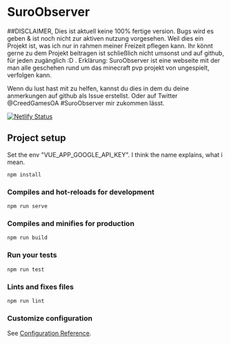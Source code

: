 # SuroObserver
##DISCLAIMER, Dies ist aktuell keine 100% fertige version. Bugs wird es geben & ist noch nicht zur aktiven nutzung vorgesehen. Weil dies ein Projekt ist, was ich nur in rahmen meiner Freizeit pflegen kann. Ihr könnt gerne zu dem Projekt beitragen ist schließlich nicht umsonst und auf github, für jeden zugänglich :D .
Erklärung: 
SuroObserver ist eine webseite mit der man alle geschehen rund um das minecraft pvp projekt von ungespielt, verfolgen kann.

Wenn du lust hast mit zu helfen, kannst du dies in dem du deine anmerkungen auf github als  Issue erstellst. Oder auf Twitter @CreedGamesOA #SuroObserver  mir zukommen lässt. 

[![Netlify Status](https://api.netlify.com/api/v1/badges/12efb4f5-79c3-4706-ab23-970fabc4006f/deploy-status)](https://app.netlify.com/sites/hopeful-nightingale-c65a53/deploys)

## Project setup

Set the env "VUE_APP_GOOGLE_API_KEY". 
I think the name explains, what i mean.


```
npm install
```

### Compiles and hot-reloads for development
```
npm run serve
```

### Compiles and minifies for production
```
npm run build
```

### Run your tests
```
npm run test
```

### Lints and fixes files
```
npm run lint
```

### Customize configuration
See [Configuration Reference](https://cli.vuejs.org/config/).
